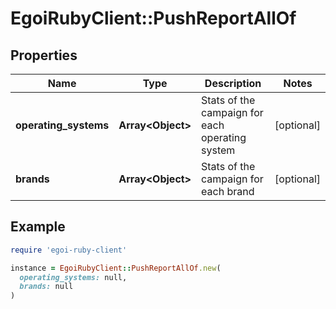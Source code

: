 # EgoiRubyClient::PushReportAllOf

## Properties

| Name | Type | Description | Notes |
| ---- | ---- | ----------- | ----- |
| **operating_systems** | **Array&lt;Object&gt;** | Stats of the campaign for each operating system | [optional] |
| **brands** | **Array&lt;Object&gt;** | Stats of the campaign for each brand | [optional] |

## Example

```ruby
require 'egoi-ruby-client'

instance = EgoiRubyClient::PushReportAllOf.new(
  operating_systems: null,
  brands: null
)
```

